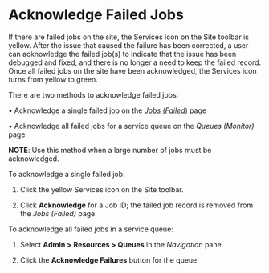 # Acknowledge Failed Jobs

If there are failed jobs on the site, the Services icon on the Site
toolbar is yellow. After the issue that caused the failure has been
corrected, a user can acknowledge the failed job(s) to indicate that the
issue has been debugged and fixed, and there is no longer a need to keep
the failed record. Once all failed jobs on the site have been
acknowledged, the Services icon turns from yellow to green.

There are two methods to acknowledge failed jobs:

• Acknowledge a single failed job on the *[Jobs
(Failed](../Page_Desc/Jobs_Failed_H.htm)*) page

• Acknowledge all failed jobs for a service queue on the *Queues
(Monitor)* page

**NOTE**: Use this method when a large number of jobs must be
acknowledged.

To acknowledge a single failed job:

1.  Click the yellow Services icon on the Site toolbar.

2.  Click **Acknowledge** for a Job ID; the failed job record is removed
    from the *Jobs (Failed)* page.

To acknowledge all failed jobs in a service queue:

1.  Select **Admin \> Resources \> Queues** in the *Navigation* pane.

2.  Click the **Acknowledge Failures** button for the queue.
